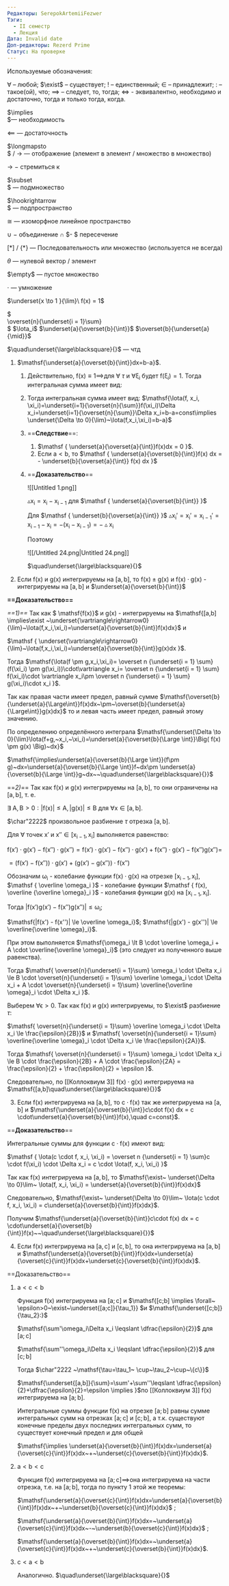 ```yaml
---
Редакторы: SerepokArtemiiFezwer
Тэги:
  - II семестр
  - Лекция
Дата: Invalid date
Доп-редакторы: Rezerd Prime
Статус: На проверке
---
```

Используемые обозначения:

$\forall$ – любой; $\exist$ – существует; ! – единственный; $\in$ – принадлежит; : – такое(ой), что; $\implies$ – следует, то, тогда; $\iff$ - эквивалентно, необходимо и достаточно, тогда и только тогда, когда.

$\implies  
$— необходимость

$\impliedby$ — достаточность

$\longmapsto  
$ / $\longrightarrow$ — отображение (элемент в элемент $/$ множество в множество)

$\to$ $-$ стремиться к

$\subset  
$ — подмножество

$\hookrightarrow  
$ — подпространство

$\cong$ — изоморфное линейное пространство

$\cup$ $-$ объединение $\cap$ $- $ пересечение

$[ * ]$ / $\{ * \}$ — Последовательность или множество (используется не всегда)

$\theta$ — нулевой вектор / элемент

$\empty$ — пустое множество

$\cdot$ — умножение

$\underset{x \to 1 }{\lim}\ f(x) = 1$

$  
\overset{n}{\underset{i = 1}\sum}  
$ $\Iota_i$ $\underset{a}{\overset{b}{\int}}$ $\overset{b}{\underset{a}{\mid}}$

$\quad\underset{\large\blacksquare}{}$ — чтд

1. $\mathsf{\underset{a}{\overset{b}{\int}}dx=b-a}$.
    1. Действительно, $\mathsf{f(x)\equiv1 \implies}$для $\forall~\tau$ и $\mathsf{\forall \xi_i}$ будет $\mathsf{f(\xi_i)=1}$. Тогда интегральная сумма имеет вид:
    2. Тогда интегральная сумма имеет вид: $\mathsf{\Iota(f, x_i, \xi_i)=\underset{i=1}{\overset{n}{\sum}}f(\xi_i)\Delta x_i=\underset{i=1}{\overset{n}{\sum}}\Delta x_i=b-a=const\implies \underset{\Delta \to 0}{\lim}~\Iota(f,x_i,\xi_i)=b-a}$
    3. ==**Следствие**==:
        1. $\mathsf  
            {  
            \underset{a}{\overset{a}{\int}}f(x)dx = 0  
            }$.
        2. Если $\mathsf  
            {  
            a < b  
            }$, то $\mathsf  
            {  
            \underset{a}{\overset{b}{\int}}f(x) dx = -  
            \underset{b}{\overset{a}{\int}} f(x) dx  
            }$
    4. ==**Доказательство**==
        
        ![[Untitled 1.png]]
        
        $\mathsf  
        {  
        \vartriangle x_i = x_i - x_{i - 1}  
        }$ для $\mathsf  
        {  
        \underset{a}{\overset{b}{\int}}  
        }$
        
        Для $\mathsf  
        {  
        \underset{b}{\overset{a}{\int}}  
        }$ $\mathsf  
        {  
        \vartriangle x_i' = x_i' = x_{i - 1}' = x_{i - 1} - x_i = - (x_i - x_{i - 1}) = -\vartriangle x_i  
        }$
        
        Поэтому
        
        ![[/Untitled 24.png|Untitled 24.png]]
        
        $\quad\underset{\large\blacksquare}{}$
        
          
        
2. Если $\mathsf{f(x)}$ и $\mathsf{g(x)}$ интегрируемы на $\mathsf{[a,b]}$, то $\mathsf{f(x) \pm g(x)}$ и $\mathsf{f(x)\cdot g(x)}$ - интегрируемы на $\mathsf{[a,b]}$ и $\underset{a}{\overset{b}{\int}}$  
      
    

**==Доказательство==**

_==1)==_ Так как $ \mathsf{f(x)}$ и $\mathsf{g(x)}$ - интегрируемы на $\mathsf{[a,b] \implies\exist ~\underset{\vartriangle\rightarrow0}{\lim}~\Iota(f,x_i,\xi_i)=\underset{a}{\overset{b}{\int}}f(x)dx}$ и

$\mathsf  
{  
\underset{\vartriangle\rightarrow0}{\lim}~\Iota(f,x_i,\xi_i)=\underset{a}{\overset{b}{\int}}g(x)dx  
}$.

Тогда $\mathsf{\Iota(f \pm g,x_i,\xi_i)= \overset n {\underset{i = 1} \sum}(f(\xi_i) \pm g(\xi_i))\cdot\vartriangle x_i= \overset n {\underset{i = 1} \sum}  
f(\xi_i)\cdot \vartriangle x_i\pm \overset n {\underset{i = 1} \sum}  
g(\xi_i)\cdot x_i  
}$.

Так как правая части имеет предел, равный сумме $\mathsf{\overset{b}{\underset{a}{\Large\int}}f(x)dx~\pm~\overset{b}{\underset{a}{\Large\int}}g(x)dx}$ то и левая часть имеет предел, равный этому значению.

  

По определению определённого интеграла $\mathsf{\underset{\Delta \to 0}{\lim}\Iota(f+g,~x_i,~\xi_i)=\underset{a}{\overset{b}{\Large \int}}\Big( f(x) \pm g(x) \Big)~dx}$

$\mathsf{\implies\underset{a}{\overset{b}{\Large \int}}(f\pm g)~dx=\underset{a}{\overset{b}{\Large \int}}f~dx\pm \underset{a}{\overset{b}{\Large \int}}g~dx~~\quad\underset{\large\blacksquare}{}}$

  

  

  
  
==_2)_== Так как $\mathsf{f(x)}$ и $\mathsf{g(x)}$ интегрируемы на $\mathsf{[a,b]}$, то они ограничены на $\mathsf{[a,b]}$, т. е.

$\mathsf  
{  
\exists~ A, B > 0: |f(x)| \le A, |g(x)| \le B  
}$ для $\mathsf  
{  
\forall x \in [a, b]  
}$.

$\char"2222$ произвольное разбиение $\tau$ отрезка $\mathsf{[a,b]}$.

Для $\forall$ точек $\mathsf x'$ и $\mathsf{ x'' \in [x_{i - 1}, x_i]}$ выполняется равенство:

$\mathsf  
{  
f(x') \cdot g(x') - f(x'') \cdot g(x'') = f(x') \cdot g(x') - f(x'') \cdot g(x') + f(x'') \cdot g(x') - f(x'')g(x'') =  
}$

$\mathsf  
{  
= (f(x') - f(x'')) \cdot g(x') + (g(x') - g(x'')) \cdot f(x'')  
}$

Обозначим $\mathsf{\omega_i}$ - колебание функции $\mathsf  
{  
f(x) \cdot g(x)  
}$ на отрезке $\mathsf  
{  
[x_{i - 1}, x_i]  
}$, $\mathsf  
{  
\overline \omega_i  
}$ - колебание функции $\mathsf  
{  
f(x), \overline {\overline \omega}_i  
}$ - колебания функции g(x) на $\mathsf  
{  
[x_{i - 1}, x_i]  
}$.

Тогда $\mathsf{|f(x') g(x') - f(x'') g(x'')| \le \omega_i}$;

$\mathsf{|f(x') - f(x'')| \le \overline \omega_i}$; $\mathsf{|g(x') - g(x'')| \le \overline{\overline \omega}_i}$.

При этом выполняется $\mathsf{\omega_i \lt B \cdot \overline \omega_i + A \cdot \overline{\overline \omega}_i}$ (это следует из полученного выше равенства).

Тогда $\mathsf{  
\overset{n}{\underset{i = 1}\sum} \omega_i \cdot \Delta x_i \le B \cdot \overset{n}{\underset{i = 1}\sum} \overline \omega_i \cdot \Delta x_i + A \cdot \overset{n}{\underset{i = 1}\sum} \overline{\overline \omega}_i \cdot \Delta x_i  
}$.

Выберем $\mathsf{\forall \epsilon \gt 0}$. Так как f(x) и g(x) интегрируемы, то $\exist$ разбиение $\tau$:

$\mathsf{  
\overset{n}{\underset{i = 1}\sum} \overline \omega_i \cdot \Delta x_i \le \frac{\epsilon}{2B}}$ и $\mathsf{  
\overset{n}{\underset{i = 1}\sum} \overline{\overline \omega}_i \cdot \Delta x_i \le \frac{\epsilon}{2A}}$.

Тогда $\mathsf{  
\overset{n}{\underset{i = 1}\sum} \omega_i \cdot \Delta x_i \le B \cdot \frac{\epsilon}{2B} + A \cdot \frac{\epsilon}{2A} = \frac{\epsilon}{2} + \frac{\epsilon}{2} = \epsilon  
}$.

Следовательно, по [[Коллоквиум 3]] $\mathsf{f(x) \cdot g(x)}$ интегрируема на $\mathsf{[a,b]\quad\underset{\large\blacksquare}{}}$

  

3) Если $\mathsf{f(x)}$ интегрируема на $\mathsf{[a,b]}$, то $\mathsf{c\cdot f(x)}$ так же интегрируема на $\mathsf{[a,b]}$ и $\mathsf{\underset{a}{\overset{b}{\int}}c\cdot f(x) dx = c \cdot\underset{a}{\overset{b}{\int}}f(x),\quad c=const}$.

==**Доказательство**==

Интегральные суммы для функции $\mathsf  
{  
c \cdot f(x)  
}$ имеют вид:

$\mathsf  
{  
\Iota(c \cdot f, x_i, \xi_i) = \overset n {\underset{i = 1} \sum}c \cdot f(\xi_i) \cdot \Delta x_i = c \cdot \Iota(f, x_i, \xi_i)  
}$

Так как f(x) интегрируема на $\mathsf{[a,b]}$, то $\mathsf{\exist~ \underset{\Delta \to 0}\lim~ \Iota(f, x_i, \xi_i) = \underset{a}{\overset{b}{\int}}f(x)dx}$

Следовательно, $\mathsf{\exist~ \underset{\Delta \to 0}\lim~ \Iota(c \cdot f, x_i, \xi_i) = c\underset{a}{\overset{b}{\int}}f(x)dx}$.

Получим $\mathsf{\underset{a}{\overset{b}{\int}}c\cdot f(x) dx = c \cdot\underset{a}{\overset{b}{\int}}f(x)~~\quad\underset{\large\blacksquare}{}}$

  

4) Если $\mathsf{f(x)}$ интегрируема на $\mathsf{[a,c]}$ и $\mathsf{[c,b]}$, то она интегрируема на $\mathsf{[a,b]}$ и $\mathsf{\underset{a}{\overset{b}{\int}}f(x)dx=\underset{a}{\overset{c}{\int}}f(x)dx+\underset{c}{\overset{b}{\int}}f(x)dx}$.

==Доказательство==

1. $\mathsf{a<c<b}$
    
    Функция $\mathsf{f(x)}$ интегрируема на $\mathsf{[a;c]}$ и $\mathsf{[c;b] \implies \forall~ \epsilon>0~\exist~\underset{[a;c]}{\tau_1}} $и $\mathsf{\underset{[c;b]}{\tau_2}:}$
    
    $\mathsf{\sum'\omega_i\Delta x_i \leqslant \dfrac{\epsilon}{2}}$ для $\mathsf{[a;c]}$
    
    $\mathsf{\sum''\omega_i\Delta x_i \leqslant \dfrac{\epsilon}{2}}$ для $\mathsf{[c;b]}$
    
      
    
    Тогда $\char"2222 ~\mathsf{\tau=\tau_1~ \cup~\tau_2~\cup~\{c\}}$
    
    $\mathsf{\underset{[a,b]}{\sum}=\sum'+\sum''\leqslant \dfrac{\epsilon}{2}+\dfrac{\epsilon}{2}=\epsilon \implies }$по [[Коллоквиум 3]] $\mathsf{f(x)}$ интегрируема на $\mathsf{[a;b]}$.
    
      
    
    Интегральные суммы функции $\mathsf{f(x)}$ на отрезке $\mathsf{[a;b]}$ равны сумме интегральных сумм на отрезках $\mathsf{[a;c]}$ и $\mathsf{[c;b]}$, а т.к. существуют конечные пределы двух последних интегральных сумм, то существует конечный предел и для общей
    
    $\mathsf{\implies \underset{a}{\overset{b}{\int}}f(x)dx=\underset{a}{\overset{c}{\int}}f(x)dx~+~\underset{c}{\overset{b}{\int}}f(x)dx}$.
    
      
    
2. $\mathsf{a<b<c}$
    
    Функция $\mathsf{f(x)}$ интегрируема на $\mathsf{[a;c]\implies}$она интегрируема на части отрезка, т.е. на $\mathsf{[a;b]}$, тогда по пункту 1 этой же теоремы:
    
    $\mathsf{\underset{a}{\overset{c}{\int}}f(x)dx=\underset{a}{\overset{b}{\int}}f(x)dx~+~\underset{b}{\overset{c}{\int}}f(x)dx}$ ;
    
    $\mathsf{\underset{a}{\overset{b}{\int}}f(x)dx=~\underset{a}{\overset{c}{\int}}f(x)dx~-~\underset{b}{\overset{c}{\int}}f(x)dx}$ ;
    
    $\mathsf{\underset{a}{\overset{b}{\int}}f(x)dx=~\underset{a}{\overset{c}{\int}}f(x)dx~+~\underset{c}{\overset{b}{\int}}f(x)dx}$.
    
      
    
3. $\mathsf{c<a<b}$
    
    Аналогично. $\quad\underset{\large\blacksquare}{}$